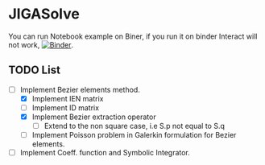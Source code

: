 # JIGASolve
You can run Notebook example on Biner, if you run it on binder Interact will not work, [![Binder](https://mybinder.org/badge_logo.svg)](https://mybinder.org/v2/gh/UZerbinati/JIGASolve/master?filepath=src%2FBinder.ipynb).

## TODO List

- [ ] Implement Bezier elements method.
	- [x] Implement IEN matrix
	- [ ] Implement ID matrix
	- [X] Implement Bezier extraction operator
		- [ ] Extend to the non square case, i.e S.p not equal to S.q
	- [ ] Implement Poisson problem in Galerkin formulation for Bezier elements. 
- [ ] Implement Coeff. function and Symbolic Integrator.
